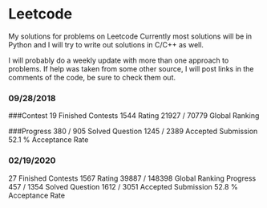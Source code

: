 # Leetcode
My solutions for problems on Leetcode
Currently most solutions will be in Python
and I will try to write out solutions in C/C++ as well.

I will probably do a weekly update with more than one approach to problems.
If help was taken from some other source, I will post links in the comments of the code, be sure to check them out.


### 09/28/2018

###Contest
19  Finished Contests
1544  Rating
21927 / 70779  Global Ranking

###Progress
380 / 905   Solved Question
1245 / 2389   Accepted Submission
52.1 %   Acceptance Rate


### 02/19/2020


27 Finished Contests
1567 Rating
39887 / 148398 Global Ranking
Progress
457 / 1354  Solved Question
1612 / 3051  Accepted Submission
52.8 %  Acceptance Rate
